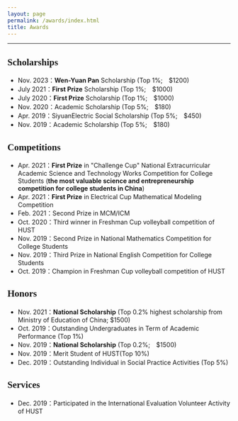 ```yaml
---
layout: page
permalink: /awards/index.html
title: Awards
---
```


--------------------------------------------------------------------
<!--
<style>
html,body {
     width: 100%;
     height: 100%;
     margin: 0;
     padding: 0;
}

body {
    min-width: 1024px;
    min-height: 600px;
    user-select: text; /* Don't select the text while dragging the page with the mouse */
}

#main {
    width: 100%;
    height: 100%;
}
</style>
-->

<!-- # <font face="Verdana"> Awards </font><br/>&nbsp; -->

## <font face="Verdana">Scholarships</font><br/>
- Nov. 2023：**Wen-Yuan Pan** Scholarship (Top 1%;&emsp;$1200)
- July 2021：**First Prize** Scholarship (Top 1%;&emsp;$1000)
- July 2020：**First Prize** Scholarship (Top 1%;&emsp;$1000)
- Nov. 2020：Academic Scholarship (Top 5%;&emsp;$180)
- Apr. 2019：SiyuanElectric Social Scholarship (Top 5%;&emsp;$450)
- Nov. 2019：Academic Scholarship (Top 5%;&emsp;$180)<br/>

## <font face="Verdana">Competitions</font><br/>
- Apr. 2021：**First Prize** in "Challenge Cup" National Extracurricular Academic Science and Technology Works Competition for College Students (**the most valuable science and entrepreneurship competition for college students in China**)
- Apr. 2021：**First Prize** in Electrical Cup Mathematical Modeling Competition
- Feb. 2021：Second Prize in MCM/ICM
- Oct. 2020：Third winner in Freshman Cup volleyball competition of HUST
- Nov. 2019：Second Prize in National Mathematics Competition for College Students
- Nov. 2019：Third Prize in National English Competition for College Students
- Oct. 2019：Champion in Freshman Cup volleyball competition of HUST<br/>

## <font face="Verdana">Honors</font><br/>

- Nov. 2021：**National Scholarship** (Top 0.2% highest scholarship from Ministry of Education of China; $1500)
- Oct. 2019：Outstanding Undergraduates in Term of Academic Performance (Top 1%)
- Nov. 2019：**National Scholarship** (Top 0.2%;&emsp;$1500)
- Nov. 2019：Merit Student of HUST(Top 10%)
- Dec. 2019：Outstanding Individual in Social Practice Activities (Top 5%)<br/>

## <font face="Verdana">Services</font><br/>

- Dec. 2019：Participated in the International Evaluation Volunteer Activity of HUST

<br/>